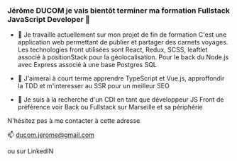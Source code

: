 ### Jérôme DUCOM je vais bientôt terminer ma formation Fullstack JavaScript Developer 👋

- 🔭 Je travaille actuellement sur mon projet de fin de formation
C'est une application web permettant de publier et partager des carnets voyages.
Les technologies front utilisées sont React, Redux, SCSS, leaftlet associé à positionStack pour la géolocalisation.
Pour le back du Node.js avec Express associé à une base Postgres SQL

- 🎯 J'aimerai à court terme apprendre TypeScript et Vue.js, approffondir la TDD et m'interesser au SSR pour un meilleur SEO 

- 👀 Je suis à la recherche d'un CDI en tant que développeur JS Front de préférence voir Back ou Fullstack sur Marseille et sa périphérie

N'hésitez pas à me contacter à cette adresse 

📫 ducom.jerome@gmail.com

ou sur LinkedIN

<!--
**LeJ84/LeJ84** is a ✨ _special_ ✨ repository because its `README.md` (this file) appears on your GitHub profile.

Here are some ideas to get you started:

- 🔭 I’m currently working on ...
- 🌱 I’m currently learning ...
- 👯 I’m looking to collaborate on ...
- 🤔 I’m looking for help with ...
- 💬 Ask me about ...
- 📫 How to reach me: ...
- 😄 Pronouns: ...
- ⚡ Fun fact: ...
-->
